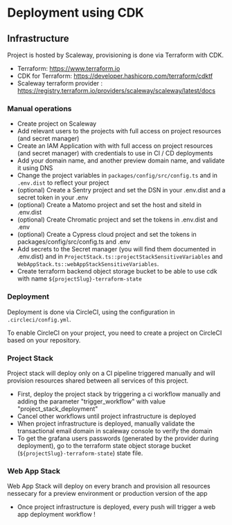 # Deployment using CDK

## Infrastructure

Project is hosted by Scaleway, provisioning is done via Terraform with CDK.

- Terraform: https://www.terraform.io
- CDK for Terraform: https://developer.hashicorp.com/terraform/cdktf
- Scaleway terraform provider : https://registry.terraform.io/providers/scaleway/scaleway/latest/docs

### Manual operations

- Create project on Scaleway
- Add relevant users to the projects with full access on project resources (and secret manager)
- Create an IAM Application with with full access on project resources (and secret manager) with credentials to use in CI / CD deployments
- Add your domain name, and another preview domain name, and validate it using DNS
- Change the project variables in `packages/config/src/config.ts` and in `.env.dist` to reflect your project
- (optional) Create a Sentry project and set the DSN in your .env.dist and a secret token in your .env
- (optional) Create a Matomo project and set the host and siteId in .env.dist
- (optional) Create Chromatic project and set the tokens in .env.dist and .env
- (optional) Create a Cypress cloud project and set the tokens in packages/config/src/config.ts and .env
- Add secrets to the Secret manager (you will find them documented in .env.dist) and in `ProjectStack.ts::projectStackSensitiveVariables` and `WebAppStack.ts::webAppStackSensitiveVariables`.
- Create terraform backend object storage bucket to be able to use cdk with name `${projectSlug}-terraform-state`

### Deployment

Deployment is done via CircleCI, using the configuration in `.circleci/config.yml`.

To enable CircleCI on your project, you need to create a project on CircleCI based on your repository.

### Project Stack

Project stack will deploy only on a CI pipeline triggered manually and will provision resources shared between all services of this project.

- First, deploy the project stack by triggering a ci workflow manually and adding the parameter "trigger_workflow" with value "project_stack_deployment"
- Cancel other workflows until project infrastructure is deployed
- When project infrastructure is deployed, manually validate the transactional email domain in scaleway console to verify the domain
- To get the grafana users passwords (generated by the provider during deployment), go to the terraform state object storage bucket (`${projectSlug}-terraform-state`) state file.

### Web App Stack

Web App Stack will deploy on every branch and provision all resources nessecary for a preview environment or production version of the app

- Once project infrastructure is deployed, every push will trigger a web app deployment workflow !
